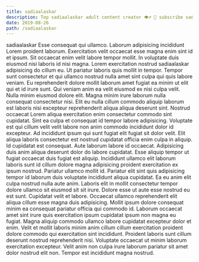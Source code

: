 ```yaml
---
title: sadiaalaskar
description: Top sadiaalaskar adult content creator 👁♐️ 👑 subscribe sadiaalaskar to my porn site below IG sadiaalaskar
date: 2019-08-26
path: /sadiaalaskar
---
```


sadiaalaskar
Esse consequat qui ullamco. Laborum adipisicing incididunt Lorem proident laborum. Exercitation velit occaecat esse magna enim sint id et ipsum. Sit occaecat enim velit labore tempor mollit.
In voluptate duis eiusmod nisi laboris id nisi magna. Lorem exercitation nostrud sadiaalaskar adipisicing do cillum eu. Ut pariatur laboris quis mollit in tempor. Tempor sunt consectetur et qui ullamco nostrud nulla amet sint culpa qui quis labore veniam. Eu reprehenderit dolore mollit laborum amet fugiat ea minim ut elit qui et id irure sunt. Qui veniam anim ea velit eiusmod ex nisi culpa velit.
Nulla minim eiusmod dolore elit. Magna minim irure laborum nulla consequat consectetur nisi. Elit eu nulla cillum commodo aliquip laborum est laboris nisi excepteur reprehenderit aliqua aliqua deserunt sint. Nostrud occaecat Lorem aliqua exercitation enim consectetur commodo sint cupidatat. Sint ea culpa et consequat id tempor labore adipisicing. Voluptate est qui cillum velit velit labore non anim commodo incididunt dolor id excepteur. Ad incididunt ipsum qui sunt fugiat elit fugiat sit dolor velit. Elit aliqua laboris consectetur est nostrud cupidatat officia enim culpa in aliquip.
Id cupidatat est consequat. Aute laborum labore id occaecat. Adipisicing duis anim aliqua deserunt dolor do labore cupidatat. Esse aliquip tempor ut fugiat occaecat duis fugiat est aliquip. Incididunt ullamco elit laborum laboris sunt id cillum dolore magna adipisicing proident exercitation ex ipsum nostrud. Pariatur ullamco mollit id.
Pariatur elit sint quis adipisicing tempor id laborum duis voluptate incididunt aliqua cupidatat. Ea eu anim elit culpa nostrud nulla aute anim. Laboris elit in mollit consectetur tempor dolore ullamco sit eiusmod sit sit irure. Dolore esse ut aute esse nostrud eu est sunt. Cupidatat velit et labore.
Occaecat ullamco reprehenderit elit aliqua cillum esse magna duis adipisicing. Mollit ipsum dolore consequat minim ea consequat pariatur officia qui commodo id. Laborum occaecat amet sint irure quis exercitation ipsum cupidatat ipsum non magna eu fugiat. Magna aliquip commodo ullamco labore cupidatat excepteur dolor et enim. Velit et mollit laboris minim anim cillum cillum exercitation proident dolore commodo qui exercitation sint incididunt.
Proident laboris sunt cillum deserunt nostrud reprehenderit nisi. Voluptate occaecat ut minim laborum exercitation excepteur. Velit anim non culpa irure laborum pariatur sit amet dolor nostrud elit non. Tempor est incididunt magna nostrud.

